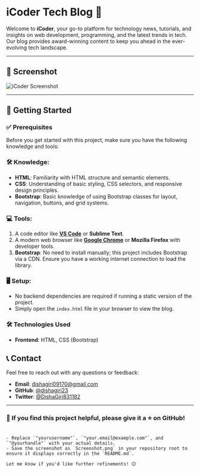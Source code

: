 
# iCoder Tech Blog 🚀

Welcome to **iCoder**, your go-to platform for technology news, tutorials, and insights on web development, programming, and the latest trends in tech. Our blog provides award-winning content to keep you ahead in the ever-evolving tech landscape.

---

## 📸 Screenshot

![iCoder Screenshot]()

---

## 🚀 Getting Started



### ✅ Prerequisites

Before you get started with this project, make sure you have the following knowledge and tools:

### 🛠 Knowledge:
- **HTML**: Familiarity with HTML structure and semantic elements.
- **CSS**: Understanding of basic styling, CSS selectors, and responsive design principles.
- **Bootstrap**: Basic knowledge of using Bootstrap classes for layout, navigation, buttons, and grid systems.

### 💻 Tools:
1. A code editor like **[VS Code](https://code.visualstudio.com/)** or **Sublime Text**.
2. A modern web browser like **[Google Chrome](https://www.google.com/chrome/)** or **Mozilla Firefox** with developer tools.
3. **Bootstrap**: No need to install manually; this project includes Bootstrap via a CDN. Ensure you have a working internet connection to load the library.

### 🖥 Setup:
- No backend dependencies are required if running a static version of the project.
- Simply open the `index.html` file in your browser to view the blog.


### 🛠️ Technologies Used

- **Frontend**: HTML, CSS (Bootstrap)


## 📞 Contact

Feel free to reach out with any questions or feedback:
- **Email**: dishagiri09170@gmail.com
- **GitHub**: [@dishagiri23](https://github.com/dishagiri23)
- **Twitter**: [@DishaGiri831182](https://x.com/DishaGiri831182)

---

### 🌟 If you find this project helpful, please give it a ⭐ on GitHub!
```

- Replace `"yourusername"`, `"your.email@example.com"`, and `"@yourhandle"` with your actual details.
- Save the screenshot as `Screenshot.png` in your repository root to ensure it displays correctly in the `README.md`.

Let me know if you'd like further refinements! 😊